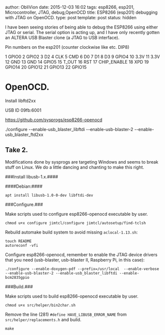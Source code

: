 author: ObliVion
date: 2015-12-03 16:02
tags: esp8266, esp201, Microcontroller, JTAG, debug,OpenOCD
title: ESP8266 (esp201) debugging with JTAG on OpenOCD.
type: post
template: post
status: hidden

I have been seeing stories of being able to debug the ESP8266 using either
JTAG or serial. The serial option is acting up, and I have only
recently gotten an ALTERA USB Blaster clone (a JTAG to USB interface).


Pin numbers on the esp201 (counter clockwise like etc. DIP8)

1 GPIO0
2 GPIO2
3 D2
4 CLK
5 CMD
6 D0
7 D1
8 D3
9 GPIO4
10 3.3V
11 3.3V
12 GND
13 GND
14 GPIO5
15 T_OUT
16 RST
17 CHIP_ENABLE
18 XPD
19 GPIO14
20 GPIO12
21 GPIO13
22 GPIO15

OpenOCD.
========

Install libftd2xx

USB ID 09fb:6001

https://github.com/sysprogs/esp8266-openocd

./configure --enable-usb_blaster_libftdi --enable-usb-blaster-2 --enable-usb_blaster_ftd2xx

Take 2.
-------

Modifications done by sysprogs are targeting Windows and seems to break
stuff on Linux. We do a little dancing and chanting to make this right.

###Install libusb-1.x.####

####Debian:####

	apt install libusb-1.0-0-dev libftdi-dev

###Configure.###

Make scripts used to configure esp8266-openocd executable by user.

	chmod u+x configure jimtcl/configure jimtcl/autosetup/find-tclsh
	
Rebuild automake build system to avoid missing `aclocal-1.13.sh`:

	touch README
	autoreconf -vfi
	
Configure esp8266-openocd, remember to enable the JTAG device drivers that you need (usb-blaster, usb-blaster II, Raspberry Pi, in this case):

	./configure --enable-doxygen-pdf --prefix=/usr/local  --enable-verbose --enable-usb-blaster-2 --enable-usb_blaster_libftdi --enable-bcm2835gpio

###Build.###

Make scripts used to build esp8266-openocd executable by user.

	chmod u+x src/helper/bin2char.sh
	
Remove the line (281) `#define HAVE_LIBUSB_ERROR_NAME` from ` src/helper/replacements.h` and build.
	
	make
